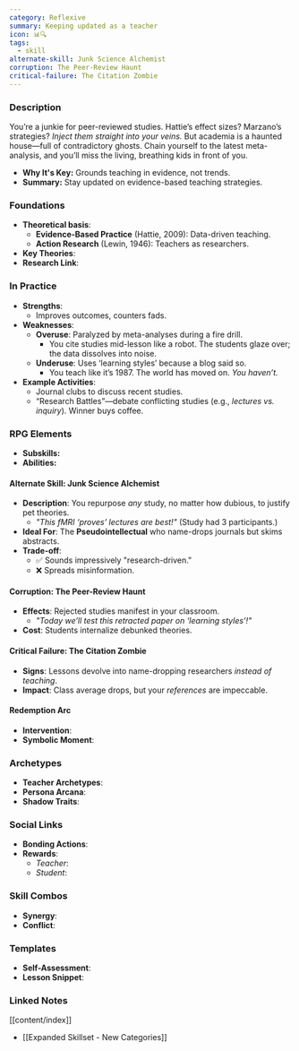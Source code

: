 ```yaml
---
category: Reflexive
summary: Keeping updated as a teacher
icon: 📊🔍
tags:
  - skill
alternate-skill: Junk Science Alchemist
corruption: The Peer-Review Haunt
critical-failure: The Citation Zombie
---
```


### **Description**  
You’re a junkie for peer-reviewed studies. Hattie’s effect sizes? Marzano’s strategies? _Inject them straight into your veins._ But academia is a haunted house—full of contradictory ghosts. Chain yourself to the latest meta-analysis, and you’ll miss the living, breathing kids in front of you.
- **Why It's Key:** Grounds teaching in evidence, not trends.
- **Summary:** Stay updated on evidence-based teaching strategies.

### **Foundations**  
- **Theoretical basis**: 
	- **Evidence-Based Practice** (Hattie, 2009): Data-driven teaching.
	- **Action Research** (Lewin, 1946): Teachers as researchers.
- **Key Theories**: 
- **Research Link**: 

### **In Practice**  
- **Strengths**:  
	- Improves outcomes, counters fads.
- **Weaknesses**:  
	- **Overuse**: Paralyzed by meta-analyses during a fire drill.
		- You cite studies mid-lesson like a robot. The students glaze over; the data dissolves into noise.
	- **Underuse**: Uses ‘learning styles’ because a blog said so.
		- You teach like it’s 1987. The world has moved on. _You haven’t._
- **Example Activities**:  
	- Journal clubs to discuss recent studies.
	- “Research Battles”—debate conflicting studies (e.g., _lectures vs. inquiry_). Winner buys coffee.

### **RPG Elements**  
- **Subskills:**
- **Abilities:**
#### **Alternate Skill: Junk Science Alchemist**
- **Description**: You repurpose _any_ study, no matter how dubious, to justify pet theories.
    - _"This fMRI ‘proves’ lectures are best!"_ (Study had 3 participants.)
- **Ideal For**: The **Pseudointellectual** who name-drops journals but skims abstracts.
- **Trade-off**:
    - ✅ Sounds impressively "research-driven."
    - ❌ Spreads misinformation.
#### **Corruption: The Peer-Review Haunt**
- **Effects**: Rejected studies manifest in your classroom.
    - _"Today we’ll test this retracted paper on ‘learning styles’!"_
- **Cost**: Students internalize debunked theories.
#### **Critical Failure: The Citation Zombie** 
- **Signs**: Lessons devolve into name-dropping researchers _instead of teaching_.
- **Impact**: Class average drops, but your _references_ are impeccable.
#### **Redemption Arc**  
- **Intervention**: 
- **Symbolic Moment**: 

### **Archetypes**  
- **Teacher Archetypes**: 
- **Persona Arcana**: 
- **Shadow Traits**: 

### **Social Links**  
- **Bonding Actions**: 
- **Rewards**:  
  - *Teacher*: 
  - *Student*: 

### **Skill Combos**  
- **Synergy**: 
- **Conflict**:  

### **Templates**  
- **Self-Assessment**: 
- **Lesson Snippet**: 

### **Linked Notes**  
[[content/index]]
- [[Expanded Skillset - New Categories]]